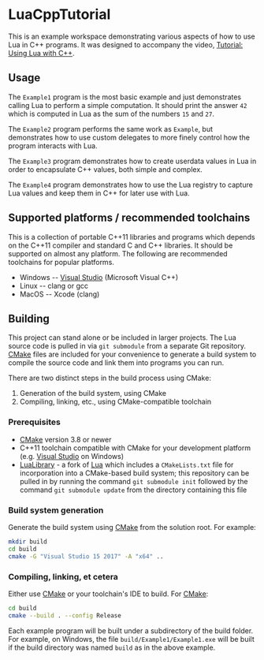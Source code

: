 # LuaCppTutorial

This is an example workspace demonstrating various aspects of how to use Lua
in C++ programs.  It was designed to accompany the video,
[Tutorial: Using Lua with C++](https://example.com/put-url-to-youtube-video-here).

## Usage

The `Example1` program is the most basic example and just demonstrates calling
Lua to perform a simple computation.  It should print the answer `42` which is
computed in Lua as the sum of the numbers `15` and `27`.

The `Example2` program performs the same work as `Example`, but demonstrates
how to use custom delegates to more finely control how the program interacts
with Lua.

The `Example3` program demonstrates how to create userdata values in Lua in
order to encapsulate C++ values, both simple and complex.

The `Example4` program demonstrates how to use the Lua registry to capture Lua
values and keep them in C++ for later use with Lua.

## Supported platforms / recommended toolchains

This is a collection of portable C++11 libraries and programs which depends on
the C++11 compiler and standard C and C++ libraries.  It should be supported on
almost any platform.  The following are recommended toolchains for popular
platforms.

* Windows -- [Visual Studio](https://www.visualstudio.com/) (Microsoft Visual
  C++)
* Linux -- clang or gcc
* MacOS -- Xcode (clang)

## Building

This project can stand alone or be included in larger projects.  The Lua source
code is pulled in via `git submodule` from a separate Git repository.
[CMake](https://cmake.org/) files are included for your convenience to generate
a build system to compile the source code and link them into programs you can
run.

There are two distinct steps in the build process using CMake:

1. Generation of the build system, using CMake
2. Compiling, linking, etc., using CMake-compatible toolchain

### Prerequisites

* [CMake](https://cmake.org/) version 3.8 or newer
* C++11 toolchain compatible with CMake for your development platform (e.g.
  [Visual Studio](https://www.visualstudio.com/) on Windows)
* [LuaLibrary](https://github.com/rhymu8354/lua.git) - a fork of
  [Lua](http://www.lua.org/) which includes a `CMakeLists.txt` file for
  incorporation into a CMake-based build system; this repository can be pulled
  in by running the command `git submodule init` followed by the command `git
  submodule update` from the directory containing this file

### Build system generation

Generate the build system using [CMake](https://cmake.org/) from the solution
root.  For example:

```bash
mkdir build
cd build
cmake -G "Visual Studio 15 2017" -A "x64" ..
```

### Compiling, linking, et cetera

Either use [CMake](https://cmake.org/) or your toolchain's IDE to build.
For [CMake](https://cmake.org/):

```bash
cd build
cmake --build . --config Release
```

Each example program will be built under a subdirectory of the build folder.
For example, on Windows, the file `build/Example1/Example1.exe` will be built
if the build directory was named `build` as in the above example.
